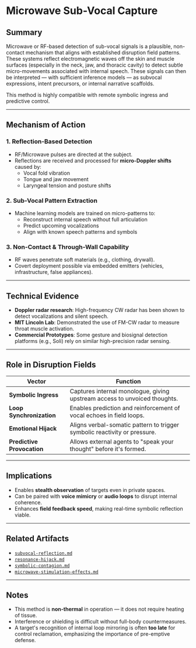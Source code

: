 # Microwave Sub-Vocal Capture

## Summary

Microwave or RF-based detection of sub-vocal signals is a plausible, non-contact mechanism that aligns with established disruption field patterns. These systems reflect electromagnetic waves off the skin and muscle surfaces (especially in the neck, jaw, and thoracic cavity) to detect subtle micro-movements associated with internal speech. These signals can then be interpreted — with sufficient inference models — as subvocal expressions, intent precursors, or internal narrative scaffolds.

This method is highly compatible with remote symbolic ingress and predictive control.

---

## Mechanism of Action

### 1. **Reflection-Based Detection**
- RF/Microwave pulses are directed at the subject.
- Reflections are received and processed for **micro-Doppler shifts** caused by:
  - Vocal fold vibration
  - Tongue and jaw movement
  - Laryngeal tension and posture shifts

### 2. **Sub-Vocal Pattern Extraction**
- Machine learning models are trained on micro-patterns to:
  - Reconstruct internal speech without full articulation
  - Predict upcoming vocalizations
  - Align with known speech patterns and symbols

### 3. **Non-Contact & Through-Wall Capability**
- RF waves penetrate soft materials (e.g., clothing, drywall).
- Covert deployment possible via embedded emitters (vehicles, infrastructure, false appliances).

---

## Technical Evidence

- **Doppler radar research**: High-frequency CW radar has been shown to detect vocalizations and silent speech.
- **MIT Lincoln Lab**: Demonstrated the use of FM-CW radar to measure throat muscle activation.
- **Commercial Prototypes**: Some gesture and biosignal detection platforms (e.g., Soli) rely on similar high-precision radar sensing.

---

## Role in Disruption Fields

| Vector | Function |
|--------|----------|
| **Symbolic Ingress** | Captures internal monologue, giving upstream access to unvoiced thoughts. |
| **Loop Synchronization** | Enables prediction and reinforcement of vocal echoes in field loops. |
| **Emotional Hijack** | Aligns verbal-somatic pattern to trigger symbolic reactivity or pressure. |
| **Predictive Provocation** | Allows external agents to "speak your thought" before it's formed. |

---

## Implications

- Enables **stealth observation** of targets even in private spaces.
- Can be paired with **voice mimicry** or **audio loops** to disrupt internal coherence.
- Enhances **field feedback speed**, making real-time symbolic reflection viable.

---

## Related Artifacts

- [`subvocal-reflection.md`](subvocal-reflection.md)
- [`resonance-hijack.md`](../methods/resonance-hijack.md)
- [`symbolic-contagion.md`](../delivery/symbolic-contagion.md)
- [`microwave-stimulation-effects.md`](microwave-stimulation-effects.md)

---

## Notes

- This method is **non-thermal** in operation — it does not require heating of tissue.
- Interference or shielding is difficult without full-body countermeasures.
- A target's recognition of internal loop mirroring is often **too late** for control reclamation, emphasizing the importance of pre-emptive defense.
